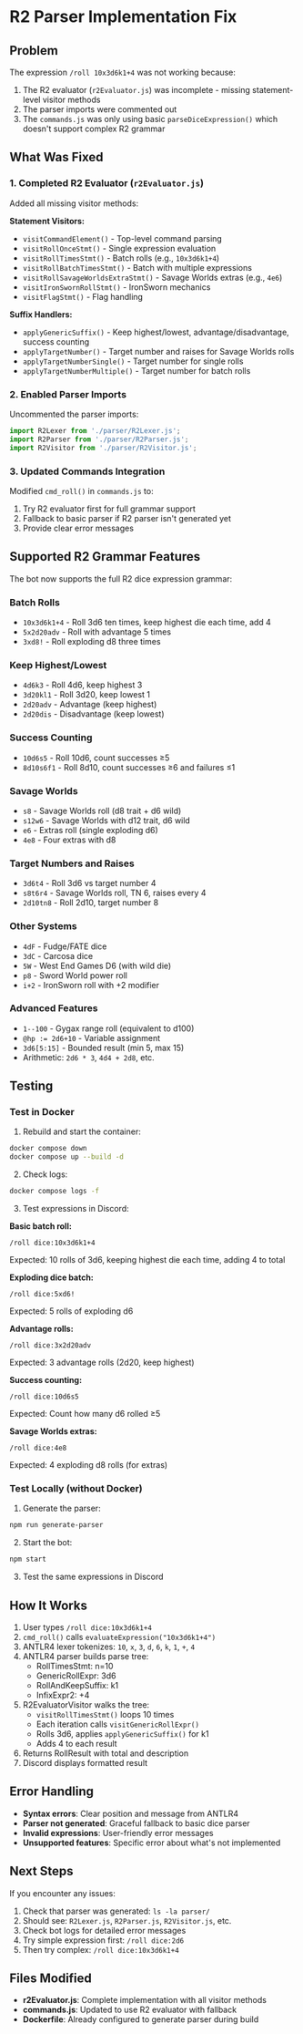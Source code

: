 # R2 Parser Implementation Fix

## Problem

The expression `/roll 10x3d6k1+4` was not working because:

1. The R2 evaluator (`r2Evaluator.js`) was incomplete - missing statement-level visitor methods
2. The parser imports were commented out
3. The `commands.js` was only using basic `parseDiceExpression()` which doesn't support complex R2 grammar

## What Was Fixed

### 1. Completed R2 Evaluator (`r2Evaluator.js`)

Added all missing visitor methods:

**Statement Visitors:**
- `visitCommandElement()` - Top-level command parsing
- `visitRollOnceStmt()` - Single expression evaluation
- `visitRollTimesStmt()` - Batch rolls (e.g., `10x3d6k1+4`)
- `visitRollBatchTimesStmt()` - Batch with multiple expressions
- `visitRollSavageWorldsExtraStmt()` - Savage Worlds extras (e.g., `4e6`)
- `visitIronSwornRollStmt()` - IronSworn mechanics
- `visitFlagStmt()` - Flag handling

**Suffix Handlers:**
- `applyGenericSuffix()` - Keep highest/lowest, advantage/disadvantage, success counting
- `applyTargetNumber()` - Target number and raises for Savage Worlds rolls
- `applyTargetNumberSingle()` - Target number for single rolls
- `applyTargetNumberMultiple()` - Target number for batch rolls

### 2. Enabled Parser Imports

Uncommented the parser imports:
```javascript
import R2Lexer from './parser/R2Lexer.js';
import R2Parser from './parser/R2Parser.js';
import R2Visitor from './parser/R2Visitor.js';
```

### 3. Updated Commands Integration

Modified `cmd_roll()` in `commands.js` to:
1. Try R2 evaluator first for full grammar support
2. Fallback to basic parser if R2 parser isn't generated yet
3. Provide clear error messages

## Supported R2 Grammar Features

The bot now supports the full R2 dice expression grammar:

### Batch Rolls
- `10x3d6k1+4` - Roll 3d6 ten times, keep highest die each time, add 4
- `5x2d20adv` - Roll with advantage 5 times
- `3xd8!` - Roll exploding d8 three times

### Keep Highest/Lowest
- `4d6k3` - Roll 4d6, keep highest 3
- `3d20kl1` - Roll 3d20, keep lowest 1
- `2d20adv` - Advantage (keep highest)
- `2d20dis` - Disadvantage (keep lowest)

### Success Counting
- `10d6s5` - Roll 10d6, count successes ≥5
- `8d10s6f1` - Roll 8d10, count successes ≥6 and failures ≤1

### Savage Worlds
- `s8` - Savage Worlds roll (d8 trait + d6 wild)
- `s12w6` - Savage Worlds with d12 trait, d6 wild
- `e6` - Extras roll (single exploding d6)
- `4e8` - Four extras with d8

### Target Numbers and Raises
- `3d6t4` - Roll 3d6 vs target number 4
- `s8t6r4` - Savage Worlds roll, TN 6, raises every 4
- `2d10tn8` - Roll 2d10, target number 8

### Other Systems
- `4dF` - Fudge/FATE dice
- `3dC` - Carcosa dice
- `5W` - West End Games D6 (with wild die)
- `p8` - Sword World power roll
- `i+2` - IronSworn roll with +2 modifier

### Advanced Features
- `1--100` - Gygax range roll (equivalent to d100)
- `@hp := 2d6+10` - Variable assignment
- `3d6[5:15]` - Bounded result (min 5, max 15)
- Arithmetic: `2d6 * 3`, `4d4 + 2d8`, etc.

## Testing

### Test in Docker

1. Rebuild and start the container:
```bash
docker compose down
docker compose up --build -d
```

2. Check logs:
```bash
docker compose logs -f
```

3. Test expressions in Discord:

**Basic batch roll:**
```
/roll dice:10x3d6k1+4
```
Expected: 10 rolls of 3d6, keeping highest die each time, adding 4 to total

**Exploding dice batch:**
```
/roll dice:5xd6!
```
Expected: 5 rolls of exploding d6

**Advantage rolls:**
```
/roll dice:3x2d20adv
```
Expected: 3 advantage rolls (2d20, keep highest)

**Success counting:**
```
/roll dice:10d6s5
```
Expected: Count how many d6 rolled ≥5

**Savage Worlds extras:**
```
/roll dice:4e8
```
Expected: 4 exploding d8 rolls (for extras)

### Test Locally (without Docker)

1. Generate the parser:
```bash
npm run generate-parser
```

2. Start the bot:
```bash
npm start
```

3. Test the same expressions in Discord

## How It Works

1. User types `/roll dice:10x3d6k1+4`
2. `cmd_roll()` calls `evaluateExpression("10x3d6k1+4")`
3. ANTLR4 lexer tokenizes: `10`, `x`, `3`, `d`, `6`, `k`, `1`, `+`, `4`
4. ANTLR4 parser builds parse tree:
   - RollTimesStmt: n=10
   - GenericRollExpr: 3d6
   - RollAndKeepSuffix: k1
   - InfixExpr2: +4
5. R2EvaluatorVisitor walks the tree:
   - `visitRollTimesStmt()` loops 10 times
   - Each iteration calls `visitGenericRollExpr()`
   - Rolls 3d6, applies `applyGenericSuffix()` for k1
   - Adds 4 to each result
6. Returns RollResult with total and description
7. Discord displays formatted result

## Error Handling

- **Syntax errors**: Clear position and message from ANTLR4
- **Parser not generated**: Graceful fallback to basic dice parser
- **Invalid expressions**: User-friendly error messages
- **Unsupported features**: Specific error about what's not implemented

## Next Steps

If you encounter any issues:

1. Check that parser was generated: `ls -la parser/`
2. Should see: `R2Lexer.js`, `R2Parser.js`, `R2Visitor.js`, etc.
3. Check bot logs for detailed error messages
4. Try simple expression first: `/roll dice:2d6`
5. Then try complex: `/roll dice:10x3d6k1+4`

## Files Modified

- **r2Evaluator.js**: Complete implementation with all visitor methods
- **commands.js**: Updated to use R2 evaluator with fallback
- **Dockerfile**: Already configured to generate parser during build
